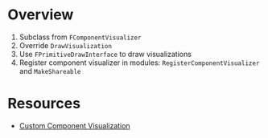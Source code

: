 # Overview

1. Subclass from `FComponentVisualizer`
2. Override `DrawVisualization`
3. Use `FPrimitiveDrawInterface` to draw visualizations
4. Register component visualizer in modules: `RegisterComponentVisualizer` and
   `MakeShareable`

# Resources

- [Custom Component Visualization](https://www.reddit.com/r/unrealengine/comments/fgegr7/custom_component_visualization/)

